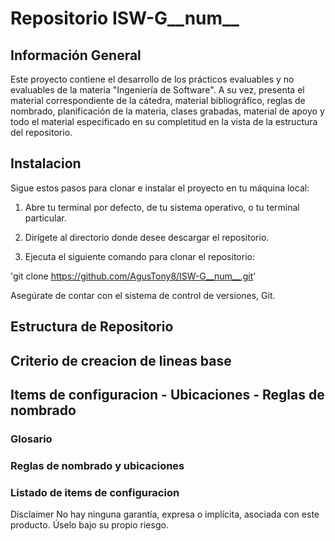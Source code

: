 <h1>Repositorio ISW-G__num__</h1>


<h2>Información General </h2>

Este proyecto contiene el desarrollo de los prácticos evaluables y no evaluables de la materia "Ingeniería de Software".
A su vez, presenta el material correspondiente de la cátedra, material bibliográfico, reglas de nombrado, planificación
de la materia, clases grabadas, material de apoyo y todo el material especificado en su completitud en la vista de la
estructura del repositorio. 

<h2>Instalacion</h2>

Sigue estos pasos para clonar e instalar el proyecto en tu máquina local:

1. Abre tu terminal por defecto, de tu sistema operativo, o tu terminal particular.

2. Dirígete al directorio donde desee descargar el repositorio.

3. Ejecuta el siguiente comando para clonar el repositorio:

'git clone https://github.com/AgusTony8/ISW-G__num__.git'

Asegúrate de contar con el sistema de control de versiones, Git.

<h2>Estructura de Repositorio</h2>


<h2>Criterio de creacion de lineas base</h2>


<h2>Items de configuracion - Ubicaciones - Reglas de nombrado</h2>
<h3>Glosario</h3>
<h3>Reglas de nombrado y ubicaciones</h3>
<h3>Listado de items de configuracion</h3>

Disclaimer
No hay ninguna garantía, expresa o implícita, asociada con este producto. Úselo bajo su propio riesgo.



















